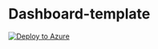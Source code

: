 # Dashboard-template

[![Deploy to Azure](https://azuredeploy.net/deploybutton.png)](https://azuredeploy.net/)
